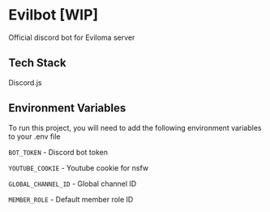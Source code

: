 # Evilbot [WIP]

Official discord bot for Eviloma server

## Tech Stack

Discord.js

## Environment Variables

To run this project, you will need to add the following environment variables to your .env file

`BOT_TOKEN` - Discord bot token

`YOUTUBE_COOKIE` - Youtube cookie for nsfw

`GLOBAL_CHANNEL_ID` - Global channel ID

`MEMBER_ROLE` - Default member role ID
